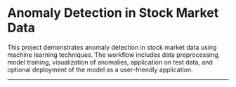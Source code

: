 # Anomaly Detection in Stock Market Data  

This project demonstrates anomaly detection in stock market data using machine learning techniques. The workflow includes data preprocessing, model training, visualization of anomalies, application on test data, and optional deployment of the model as a user-friendly application.  

---



